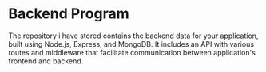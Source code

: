 # Backend Program
The repository i have stored contains the backend data for your application, built using Node.js, Express, and MongoDB. It includes an API with various routes and middleware that facilitate communication between  application's frontend and backend. 
